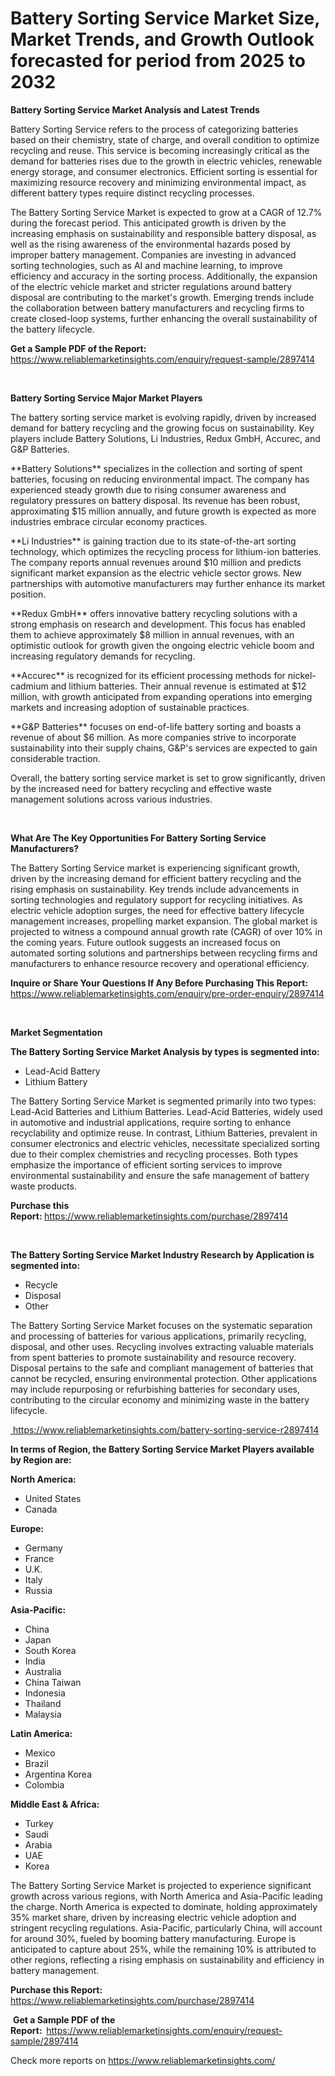 <p><h1>Battery Sorting Service Market Size, Market Trends, and Growth Outlook forecasted for period from 2025 to 2032</h1></p><p><strong>Battery Sorting Service Market Analysis and Latest Trends</strong></p>
<p><p>Battery Sorting Service refers to the process of categorizing batteries based on their chemistry, state of charge, and overall condition to optimize recycling and reuse. This service is becoming increasingly critical as the demand for batteries rises due to the growth in electric vehicles, renewable energy storage, and consumer electronics. Efficient sorting is essential for maximizing resource recovery and minimizing environmental impact, as different battery types require distinct recycling processes.</p><p>The Battery Sorting Service Market is expected to grow at a CAGR of 12.7% during the forecast period. This anticipated growth is driven by the increasing emphasis on sustainability and responsible battery disposal, as well as the rising awareness of the environmental hazards posed by improper battery management. Companies are investing in advanced sorting technologies, such as AI and machine learning, to improve efficiency and accuracy in the sorting process. Additionally, the expansion of the electric vehicle market and stricter regulations around battery disposal are contributing to the market's growth. Emerging trends include the collaboration between battery manufacturers and recycling firms to create closed-loop systems, further enhancing the overall sustainability of the battery lifecycle.</p></p>
<p><strong>Get a Sample PDF of the Report:&nbsp;</strong> <a href="https://www.reliablemarketinsights.com/enquiry/request-sample/2897414?utm_campaign=3215&utm_medium=2&utm_source=Github&utm_content=ia&utm_term=15032025&utm_id=battery-sorting-service">https://www.reliablemarketinsights.com/enquiry/request-sample/2897414</a></p>
<p>&nbsp;</p>
<p><strong>Battery Sorting Service Major Market Players</strong></p>
<p><p>The battery sorting service market is evolving rapidly, driven by increased demand for battery recycling and the growing focus on sustainability. Key players include Battery Solutions, Li Industries, Redux GmbH, Accurec, and G&P Batteries.</p><p>**Battery Solutions** specializes in the collection and sorting of spent batteries, focusing on reducing environmental impact. The company has experienced steady growth due to rising consumer awareness and regulatory pressures on battery disposal. Its revenue has been robust, approximating $15 million annually, and future growth is expected as more industries embrace circular economy practices.</p><p>**Li Industries** is gaining traction due to its state-of-the-art sorting technology, which optimizes the recycling process for lithium-ion batteries. The company reports annual revenues around $10 million and predicts significant market expansion as the electric vehicle sector grows. New partnerships with automotive manufacturers may further enhance its market position.</p><p>**Redux GmbH** offers innovative battery recycling solutions with a strong emphasis on research and development. This focus has enabled them to achieve approximately $8 million in annual revenues, with an optimistic outlook for growth given the ongoing electric vehicle boom and increasing regulatory demands for recycling.</p><p>**Accurec** is recognized for its efficient processing methods for nickel-cadmium and lithium batteries. Their annual revenue is estimated at $12 million, with growth anticipated from expanding operations into emerging markets and increasing adoption of sustainable practices.</p><p>**G&P Batteries** focuses on end-of-life battery sorting and boasts a revenue of about $6 million. As more companies strive to incorporate sustainability into their supply chains, G&P's services are expected to gain considerable traction.</p><p>Overall, the battery sorting service market is set to grow significantly, driven by the increased need for battery recycling and effective waste management solutions across various industries.</p></p>
<p>&nbsp;</p>
<p><strong>What Are The Key Opportunities For Battery Sorting Service Manufacturers?</strong></p>
<p><p>The Battery Sorting Service market is experiencing significant growth, driven by the increasing demand for efficient battery recycling and the rising emphasis on sustainability. Key trends include advancements in sorting technologies and regulatory support for recycling initiatives. As electric vehicle adoption surges, the need for effective battery lifecycle management increases, propelling market expansion. The global market is projected to witness a compound annual growth rate (CAGR) of over 10% in the coming years. Future outlook suggests an increased focus on automated sorting solutions and partnerships between recycling firms and manufacturers to enhance resource recovery and operational efficiency.</p></p>
<p><strong>Inquire or Share Your Questions If Any Before Purchasing This Report:</strong> <a href="https://www.reliablemarketinsights.com/enquiry/pre-order-enquiry/2897414?utm_campaign=3215&utm_medium=2&utm_source=Github&utm_content=ia&utm_term=15032025&utm_id=battery-sorting-service">https://www.reliablemarketinsights.com/enquiry/pre-order-enquiry/2897414</a></p>
<p>&nbsp;</p>
<p><strong>Market Segmentation</strong></p>
<p><strong>The Battery Sorting Service Market Analysis by types is segmented into:</strong></p>
<p><ul><li>Lead-Acid Battery</li><li>Lithium Battery</li></ul></p>
<p><p>The Battery Sorting Service Market is segmented primarily into two types: Lead-Acid Batteries and Lithium Batteries. Lead-Acid Batteries, widely used in automotive and industrial applications, require sorting to enhance recyclability and optimize reuse. In contrast, Lithium Batteries, prevalent in consumer electronics and electric vehicles, necessitate specialized sorting due to their complex chemistries and recycling processes. Both types emphasize the importance of efficient sorting services to improve environmental sustainability and ensure the safe management of battery waste products.</p></p>
<p><strong>Purchase this Report:&nbsp;</strong><a href="https://www.reliablemarketinsights.com/purchase/2897414?utm_campaign=3215&utm_medium=2&utm_source=Github&utm_content=ia&utm_term=15032025&utm_id=battery-sorting-service">https://www.reliablemarketinsights.com/purchase/2897414</a></p>
<p>&nbsp;</p>
<p><strong>The Battery Sorting Service Market Industry Research by Application is segmented into:</strong></p>
<p><ul><li>Recycle</li><li>Disposal</li><li>Other</li></ul></p>
<p><p>The Battery Sorting Service Market focuses on the systematic separation and processing of batteries for various applications, primarily recycling, disposal, and other uses. Recycling involves extracting valuable materials from spent batteries to promote sustainability and resource recovery. Disposal pertains to the safe and compliant management of batteries that cannot be recycled, ensuring environmental protection. Other applications may include repurposing or refurbishing batteries for secondary uses, contributing to the circular economy and minimizing waste in the battery lifecycle.</p></p>
<p><a href="https://www.reliablemarketinsights.com/battery-sorting-service-r2897414?utm_campaign=3215&utm_medium=2&utm_source=Github&utm_content=ia&utm_term=15032025&utm_id=battery-sorting-service">&nbsp;https://www.reliablemarketinsights.com/battery-sorting-service-r2897414</a></p>
<p><strong>In terms of Region, the Battery Sorting Service Market Players available by Region are:</strong></p>
<p>
    <p> <strong> North America: </strong>
        <ul>
            <li>United States</li>
            <li>Canada</li>
        </ul>
        </p> 
    <p> <strong> Europe: </strong>
        <ul>
            <li>Germany</li>
            <li>France</li>
            <li>U.K.</li>
            <li>Italy</li>
            <li>Russia</li>
        </ul>
        </p> 
    <p> <strong> Asia-Pacific: </strong>
        <ul>
            <li>China</li>
            <li>Japan</li>
            <li>South Korea</li>
            <li>India</li>
            <li>Australia</li>
            <li>China Taiwan</li>
            <li>Indonesia</li>
            <li>Thailand</li>
            <li>Malaysia</li>
        </ul>
        </p> 
    <p> <strong> Latin America: </strong>
        <ul>
            <li>Mexico</li>
            <li>Brazil</li>
            <li>Argentina Korea</li>
            <li>Colombia</li>
        </ul>
        </p> 
    <p> <strong> Middle East & Africa: </strong>
        <ul>
            <li>Turkey</li>
            <li>Saudi</li>
            <li>Arabia</li>
            <li>UAE</li>
            <li>Korea</li>
        </ul>
    </p>
    </p>
<p><p>The Battery Sorting Service Market is projected to experience significant growth across various regions, with North America and Asia-Pacific leading the charge. North America is expected to dominate, holding approximately 35% market share, driven by increasing electric vehicle adoption and stringent recycling regulations. Asia-Pacific, particularly China, will account for around 30%, fueled by booming battery manufacturing. Europe is anticipated to capture about 25%, while the remaining 10% is attributed to other regions, reflecting a rising emphasis on sustainability and efficiency in battery management.</p></p>
<p><strong>Purchase this Report: </strong><a href="https://www.reliablemarketinsights.com/purchase/2897414?utm_campaign=3215&utm_medium=2&utm_source=Github&utm_content=ia&utm_term=15032025&utm_id=battery-sorting-service">https://www.reliablemarketinsights.com/purchase/2897414</a></p>
<p>&nbsp;<strong>Get a Sample PDF of the Report:&nbsp;&nbsp;</strong><a href="https://www.reliablemarketinsights.com/enquiry/request-sample/2897414?utm_campaign=3215&utm_medium=2&utm_source=Github&utm_content=ia&utm_term=15032025&utm_id=battery-sorting-service">https://www.reliablemarketinsights.com/enquiry/request-sample/2897414</a></p>
<p><strong></strong></p>
<p>Check more reports on <a href="https://www.reliablemarketinsights.com/?utm_campaign=3215&utm_medium=2&utm_source=Github&utm_content=ia&utm_term=15032025&utm_id=battery-sorting-service">https://www.reliablemarketinsights.com/</a></p>